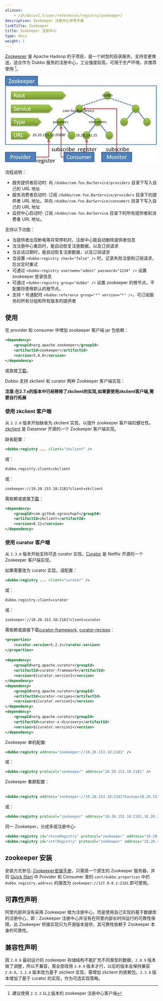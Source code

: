 ```yaml
---
aliases:
    - /zh/docsv2.7/user/references/registry/zookeeper/
description: Zookeeper 注册中心参考手册
linkTitle: Zookeeper
title: Zookeeper 注册中心
type: docs
weight: 1
---
```




[Zookeeper](http://zookeeper.apache.org) 是 Apache Hadoop 的子项目，是一个树型的目录服务，支持变更推送，适合作为 Dubbo 服务的注册中心，工业强度较高，可用于生产环境，并推荐使用 [^1]。

![/user-guide/images/zookeeper.jpg](/imgs/user/zookeeper.jpg)

流程说明：

* 服务提供者启动时: 向 `/dubbo/com.foo.BarService/providers` 目录下写入自己的 URL 地址
* 服务消费者启动时: 订阅 `/dubbo/com.foo.BarService/providers` 目录下的提供者 URL 地址。并向 `/dubbo/com.foo.BarService/consumers` 目录下写入自己的 URL 地址
* 监控中心启动时: 订阅 `/dubbo/com.foo.BarService` 目录下的所有提供者和消费者 URL 地址。

支持以下功能：

* 当提供者出现断电等异常停机时，注册中心能自动删除提供者信息
* 当注册中心重启时，能自动恢复注册数据，以及订阅请求
* 当会话过期时，能自动恢复注册数据，以及订阅请求
* 当设置 `<dubbo:registry check="false" />` 时，记录失败注册和订阅请求，后台定时重试
* 可通过 `<dubbo:registry username="admin" password="1234" />` 设置 zookeeper 登录信息
* 可通过 `<dubbo:registry group="dubbo" />` 设置 zookeeper 的根节点，不配置将使用默认的根节点。
* 支持 `*` 号通配符 `<dubbo:reference group="*" version="*" />`，可订阅服务的所有分组和所有版本的提供者

## 使用

在 provider 和 consumer 中增加 zookeeper 客户端 jar 包依赖：

```xml
<dependency>
    <groupId>org.apache.zookeeper</groupId>
    <artifactId>zookeeper</artifactId>
    <version>3.8.0</version>
</dependency>
```

或直接[下载](https://repo1.maven.org/maven2/org/apache/zookeeper/zookeeper)。

Dubbo 支持 zkclient 和 curator 两种 Zookeeper 客户端实现：

**注意:在2.7.x的版本中已经移除了zkclient的实现,如果要使用zkclient客户端,需要自行拓展**

### 使用 zkclient 客户端

从 `2.2.0` 版本开始缺省为 zkclient 实现，以提升 zookeeper 客户端的健壮性。[zkclient](https://github.com/sgroschupf/zkclient) 是 Datameer 开源的一个 Zookeeper 客户端实现。

缺省配置：

```xml
<dubbo:registry ... client="zkclient" />
```

或：

```sh
dubbo.registry.client=zkclient
```

或：

```sh
zookeeper://10.20.153.10:2181?client=zkclient
```

需依赖或直接[下载](https://repo1.maven.org/maven2/com/github/sgroschupf/zkclient)：

```xml
<dependency>
    <groupId>com.github.sgroschupf</groupId>
    <artifactId>zkclient</artifactId>
    <version>0.11</version>
</dependency>
```


### 使用 curator 客户端

从 `2.3.0` 版本开始支持可选 curator 实现。[Curator](https://github.com/apache/curator) 是 Netflix 开源的一个 Zookeeper 客户端实现。

如果需要改为 curator 实现，请配置：

```xml
<dubbo:registry ... client="curator" />
```

或：

```sh
dubbo.registry.client=curator
```

或：

```sh
zookeeper://10.20.153.10:2181?client=curator
```

需依赖或直接下载[curator-framework](https://repo1.maven.org/maven2/org/apache/curator/curator-framework/), [curator-recipes](https://repo1.maven.org/maven2/org/apache/curator/curator-recipes/)：

```xml
<properties>
    <curator.version>5.2.1</curator.version>
</properties>

<dependency>
    <groupId>org.apache.curator</groupId>
    <artifactId>curator-framework</artifactId>
    <version>${curator.version}</version>
</dependency>
<dependency>
    <groupId>org.apache.curator</groupId>
    <artifactId>curator-recipes</artifactId>
    <version>${curator.version}</version>
</dependency>
<dependency>
    <groupId>org.apache.curator</groupId>
    <artifactId>curator-x-discovery</artifactId>
    <version>${curator.version}</version>
</dependency>
```

Zookeeper 单机配置:

```xml
<dubbo:registry address="zookeeper://10.20.153.10:2181" />
```

或：

```xml
<dubbo:registry protocol="zookeeper" address="10.20.153.10:2181" />
```

Zookeeper 集群配置：

```xml

<dubbo:registry address="zookeeper://10.20.153.10:2181?backup=10.20.153.11:2181,10.20.153.12:2181" />
```

或：

```xml
<dubbo:registry protocol="zookeeper" address="10.20.153.10:2181,10.20.153.11:2181,10.20.153.12:2181" />
```

同一 Zookeeper，分成多组注册中心:

```xml
<dubbo:registry id="chinaRegistry" protocol="zookeeper" address="10.20.153.10:2181" group="china" />
<dubbo:registry id="intlRegistry" protocol="zookeeper" address="10.20.153.10:2181" group="intl" />
```

## zookeeper 安装

安装方式参见: [Zookeeper安装手册](../../../../admin/install/zookeeper)，只需搭一个原生的 Zookeeper 服务器，并将 [Quick Start](../../../quick-start) 中 Provider 和 Consumer 里的 `conf/dubbo.properties` 中的 `dubbo.registry.address` 的值改为 `zookeeper://127.0.0.1:2181` 即可使用。


## 可靠性声明

阿里内部并没有采用 Zookeeper 做为注册中心，而是使用自己实现的基于数据库的注册中心，即：Zookeeper 注册中心并没有在阿里内部长时间运行的可靠性保障，此 Zookeeper 桥接实现只为开源版本提供，其可靠性依赖于 Zookeeper 本身的可靠性。

## 兼容性声明

因 `2.0.8` 最初设计的 zookeeper 存储结构不能扩充不同类型的数据，`2.0.9` 版本做了调整，所以不兼容，需全部改用 `2.0.9` 版本才行，以后的版本会保持兼容 `2.0.9`。`2.2.0` 版本改为基于 zkclient 实现，需增加 zkclient 的依赖包，`2.3.0` 版本增加了基于 curator 的实现，作为可选实现策略。

[^1]: 建议使用 `2.3.3` 以上版本的 zookeeper 注册中心客户端
